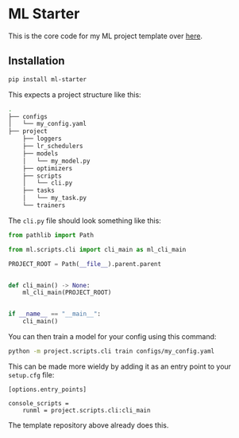 # ML Starter

This is the core code for my ML project template over [here](https://github.com/codekansas/ml-project-template).

## Installation

```bash
pip install ml-starter
```

This expects a project structure like this:

```bash
.
├── configs
│   └── my_config.yaml
├── project
    ├── loggers
    ├── lr_schedulers
    ├── models
    │   └── my_model.py
    ├── optimizers
    ├── scripts
    │   └── cli.py
    ├── tasks
    │   └── my_task.py
    └── trainers
```

The `cli.py` file should look something like this:

```python
from pathlib import Path

from ml.scripts.cli import cli_main as ml_cli_main

PROJECT_ROOT = Path(__file__).parent.parent


def cli_main() -> None:
    ml_cli_main(PROJECT_ROOT)


if __name__ == "__main__":
    cli_main()
```

You can then train a model for your config using this command:

```bash
python -m project.scripts.cli train configs/my_config.yaml
```

This can be made more wieldy by adding it as an entry point to your `setup.cfg` file:

```
[options.entry_points]

console_scripts =
    runml = project.scripts.cli:cli_main
```

The template repository above already does this.
